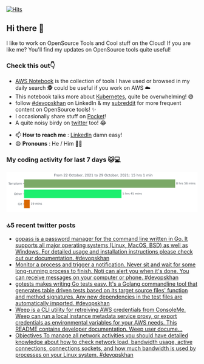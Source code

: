 [![Hits](https://hits.seeyoufarm.com/api/count/incr/badge.svg?url=https%3A%2F%2Fgithub.com%2Fakhan4u%2Fhit-counter&count_bg=%2379C83D&title_bg=%23555555&icon=&icon_color=%23E7E7E7&title=visits&edge_flat=false)](https://hits.seeyoufarm.com)

## Hi there 👋

I like to work on OpenSource Tools and Cool stuff on the Cloud! If you are like me? You'll find my updates on OpenSource tools quite useful!

### Check this out👇

* [AWS Notebook](https://histre.com/public/notebooks/dnllyanu/aws/) is the collection of tools I have used or browsed in my daily search 🕵️ could be useful if you work on AWS ☁️
* This notebook talks more about [Kubernetes](https://histre.com/public/notebooks/6uxdvo3y/kubernetes/), quite be overwhelming! 😅
* follow [#devopskhan](https://www.linkedin.com/feed/hashtag/devopskhan/) on LinkedIn & my [subreddit](https://www.reddit.com/r/devopskhan/) for more frequent content on OpenSource tools! ✨
* I occasionally share stuff on [Pocket](https://getpocket.com/@ej6g8d1dp2829A16a9Tf5d4T6bAMp3d8791rejDe86yem3bm4e14ex4fT4dluk29)!
* A quite noisy birdy on [twitter](https://twitter.com/Amaankhan4you) too! 😂


- 📫 **How to reach me** : [LinkedIn](https://www.linkedin.com/in/amaan-khan-linux-ninja) damn easy!
- 😄 **Pronouns** : He / Him 🤷‍♂️

### My coding activity for last 7 days 🐱💻

<img src="https://github.com/akhan4u/akhan4u/blob/main/images/stat.svg" alt="Amaan's Wakatime Activity!"/>

### 🔝5️ recent twitter posts
<!-- DEVDOJO:START -->
- [gopass is a password manager for the command line written in Go. It supports all major operating systems (Linux, MacOS, BSD) as well as Windows. For detailed usage and installation instructions please check out our documentation. #devopskhan](https://rss.app/articles/cb4e791f6f6d729c074351566bd3a7c508111d6e3e32b3e0cce98f1b8bd27ec8f750b648389c9b2beca36e78db15099762d261e4c51a7e138b3cc064)
- [Monitor a process and trigger a notification. Never sit and wait for some long-running process to finish. Noti can alert you when it's done. You can receive messages on your computer or phone. #devopskhan](https://rss.app/articles/cb4e791f6f6d729c074351566bd3a7c508111d6e3e32b3e0cce98f1b8bd27ec8f750b648389c9b2beca36e78db15099762d26ce0c1167913833ac165)
- [gotests makes writing Go tests easy. It's a Golang commandline tool that generates table driven tests based on its target source files' function and method signatures. Any new dependencies in the test files are automatically imported. #devopskhan](https://rss.app/articles/cb4e791f6f6d729c074351566bd3a7c508111d6e3e32b3e0cce98f1b8bd27ec8f750b648389c9b2beca36e78db15099762d268e0cb177214833dc463)
- [Weep is a CLI utility for retreiving AWS credentials from ConsoleMe. Weep can run a local instance metadata service proxy, or export credentials as environmental variables for your AWS needs. This README contains developer documentation. Weep user docume…](https://rss.app/articles/cb4e791f6f6d729c074351566bd3a7c508111d6e3e32b3e0cce98f1b8bd27ec8f750b648389c9b2beca36e78db140a9b66d660e2c7147c118b38c161)
- [Objectives To manage all network activities you should have detailed knowledge about how to check network load, bandwidth usage, active connections, connections sockets, and how much bandwidth is used by processes on your Linux system. #devopskhan](https://rss.app/articles/cb4e791f6f6d729c074351566bd3a7c508111d6e3e32b3e0cce98f1b8bd27ec8f750b648389c9b2beca36e78dc12099560d56ae7c21273138832cc62)
<!-- DEVDOJO:END -->

<!-- ![Amaan's GitHub stats](https://github-readme-stats.vercel.app/api?username=akhan4u&count_private=true&show_icons=true&hide=contribs) -->
